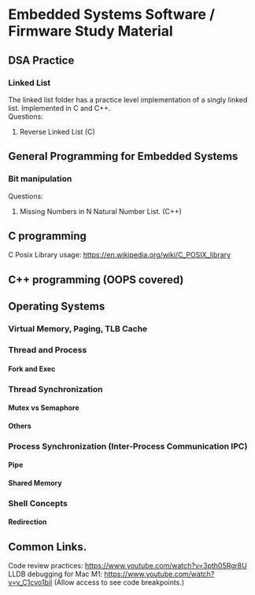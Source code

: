 # Embedded Systems Software / Firmware Study Material

## DSA Practice
### Linked List
The linked list folder has a practice level implementation of a singly linked list. Implemented in C and C++. <br />
Questions:
1. Reverse Linked List (C)

## General Programming for Embedded Systems
### Bit manipulation
Questions:
1. Missing Numbers in N Natural Number List. (C++)

## C programming
C Posix Library usage: https://en.wikipedia.org/wiki/C_POSIX_library <br />

## C++ programming (OOPS covered)

## Operating Systems
### Virtual Memory, Paging, TLB Cache
### Thread and Process
#### Fork and Exec
### Thread Synchronization
#### Mutex vs Semaphore
#### Others
### Process Synchronization (Inter-Process Communication IPC)
#### Pipe
#### Shared Memory
### Shell Concepts
#### Redirection

## Common Links.
Code review practices: https://www.youtube.com/watch?v=3pth05Rgr8U <br />
LLDB debugging for Mac M1: https://www.youtube.com/watch?v=v_C1cvo1biI (Allow access to see code breakpoints.)